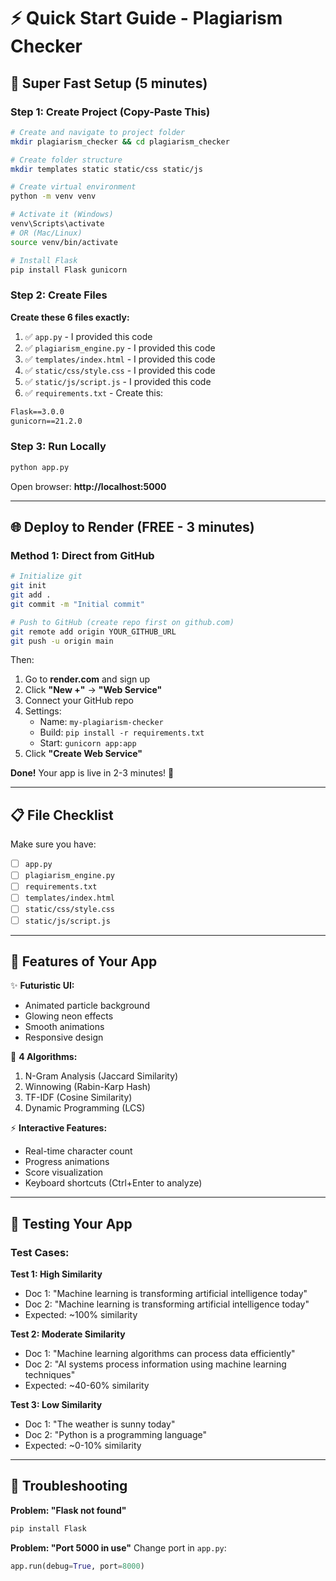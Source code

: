 # ⚡ Quick Start Guide - Plagiarism Checker

## 🚀 Super Fast Setup (5 minutes)

### Step 1: Create Project (Copy-Paste This)
```bash
# Create and navigate to project folder
mkdir plagiarism_checker && cd plagiarism_checker

# Create folder structure
mkdir templates static static/css static/js

# Create virtual environment
python -m venv venv

# Activate it (Windows)
venv\Scripts\activate
# OR (Mac/Linux)
source venv/bin/activate

# Install Flask
pip install Flask gunicorn
```

### Step 2: Create Files

**Create these 6 files exactly:**

1. ✅ `app.py` - I provided this code
2. ✅ `plagiarism_engine.py` - I provided this code
3. ✅ `templates/index.html` - I provided this code
4. ✅ `static/css/style.css` - I provided this code
5. ✅ `static/js/script.js` - I provided this code
6. ✅ `requirements.txt` - Create this:

```txt
Flask==3.0.0
gunicorn==21.2.0
```

### Step 3: Run Locally
```bash
python app.py
```

Open browser: **http://localhost:5000**

---

## 🌐 Deploy to Render (FREE - 3 minutes)

### Method 1: Direct from GitHub

```bash
# Initialize git
git init
git add .
git commit -m "Initial commit"

# Push to GitHub (create repo first on github.com)
git remote add origin YOUR_GITHUB_URL
git push -u origin main
```

Then:
1. Go to **render.com** and sign up
2. Click **"New +"** → **"Web Service"**
3. Connect your GitHub repo
4. Settings:
   - Name: `my-plagiarism-checker`
   - Build: `pip install -r requirements.txt`
   - Start: `gunicorn app:app`
5. Click **"Create Web Service"**

**Done!** Your app is live in 2-3 minutes! 🎉

---

## 📋 File Checklist

Make sure you have:
- [ ] `app.py`
- [ ] `plagiarism_engine.py`
- [ ] `requirements.txt`
- [ ] `templates/index.html`
- [ ] `static/css/style.css`
- [ ] `static/js/script.js`

---

## 🎨 Features of Your App

✨ **Futuristic UI:**
- Animated particle background
- Glowing neon effects
- Smooth animations
- Responsive design

🧠 **4 Algorithms:**
1. N-Gram Analysis (Jaccard Similarity)
2. Winnowing (Rabin-Karp Hash)
3. TF-IDF (Cosine Similarity)
4. Dynamic Programming (LCS)

⚡ **Interactive Features:**
- Real-time character count
- Progress animations
- Score visualization
- Keyboard shortcuts (Ctrl+Enter to analyze)

---

## 🎯 Testing Your App

### Test Cases:

**Test 1: High Similarity**
- Doc 1: "Machine learning is transforming artificial intelligence today"
- Doc 2: "Machine learning is transforming artificial intelligence today"
- Expected: ~100% similarity

**Test 2: Moderate Similarity**
- Doc 1: "Machine learning algorithms can process data efficiently"
- Doc 2: "AI systems process information using machine learning techniques"
- Expected: ~40-60% similarity

**Test 3: Low Similarity**
- Doc 1: "The weather is sunny today"
- Doc 2: "Python is a programming language"
- Expected: ~0-10% similarity

---

## 🐛 Troubleshooting

**Problem: "Flask not found"**
```bash
pip install Flask
```

**Problem: "Port 5000 in use"**
Change port in `app.py`:
```python
app.run(debug=True, port=8000)